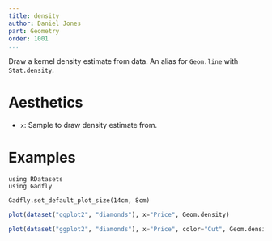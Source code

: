 ```yaml
---
title: density
author: Daniel Jones
part: Geometry
order: 1001
...
```


Draw a kernel density estimate from data. An alias for `Geom.line` with
`Stat.density`.

# Aesthetics

  * `x`: Sample to draw density estimate from.

# Examples

```{.julia hide="true" results="none"}
using RDatasets
using Gadfly

Gadfly.set_default_plot_size(14cm, 8cm)
```

```julia
plot(dataset("ggplot2", "diamonds"), x="Price", Geom.density)
```

```julia
plot(dataset("ggplot2", "diamonds"), x="Price", color="Cut", Geom.density)
```
